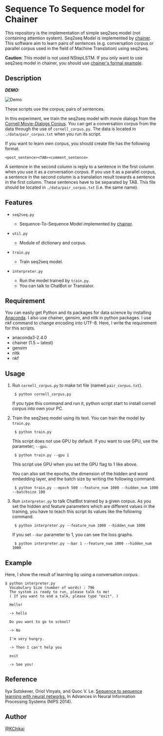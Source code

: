# Sequence To Sequence model for Chainer 

This repository is the implementation of simple seq2seq model (not containing attention system).
Seq2seq Model is implemented by [chainer][chainer].
This software aim to learn pairs of sentences 
(e.g. conversation corpus or parallel corpus used in the field of Machine Translation) using seq2seq. 

__Caution__: This model is not used NStepLSTM. 
If you only want to use seq2seq model in chainer, you should use [chainer's formal example][chainer_seq2seq]. 

[chainer]: https://github.com/pfnet/chainer "chainer"
[chainer_seq2seq]: https://github.com/pfnet/chainer/blob/seq2seq/examples/seq2seq/seq2seq.py "chainer_seq2seq"



## Description

***DEMO:***

![Demo](https://github.com/OnizukaLab/SimpleSeq2Seq/blob/master/data/s2s_sample.gif?raw=true)

These scripts use the corpus; pairs of sentences. 

In this experiment, we train the seq2seq model with movie dialogs 
from the [Cornell Movie-Dialogs Corpus][cornell].
You can get a conversation corpus from the data through the use of `cornell_corpus.py`.
The data is located in `./data/pair_corpus.txt` when you run its script.

If you want to learn own corpus, you should create file has the following format.
    
    <post_sentence><TAB><comment_sentence>

A sentence in the second column is reply to a sentence in the first column 
when you use it as a conversation corpus.
If you use it as a parallel corpus, 
a sentence in the second column is a translation result towards a sentence in the first column.
These sentences have to be separated by TAB.
This file should be located in `./data/pair_corpus.txt` (i.e. the same name). 

[cornell]: https://people.mpi-sws.org/~cristian/Cornell_Movie-Dialogs_Corpus.html "cornell"



## Features

- `seq2seq.py`
  - Sequence-To-Sequence Model implemented by [chainer][chainer].

- `util.py`
  - Module of dictionary and corpus.

- `train.py`
  - Train seq2seq model.

- `interpreter.py`
  - Run the model trained by `train.py`.
  - You can talk to ChatBot or Translator.


## Requirement

You can easily get Python and its packages for data science by installing [Anaconda][anaconda].
I also use chainer, gensim, and nltk in python packages.
I use nkf command to change encoding into UTF-8.
Here, I write the requirement for this scripts.

- anaconda3-2.4.0
- chainer (1.5 ~ latest)
- gensim
- nltk
- nkf

[anaconda]: https://www.continuum.io/ "anaconda"


## Usage

1. Run `cornell_corpus.py` to make txt file (named `pair_corpus.txt`).
   
   ~~~
    $ python cornell_corpus.py
   ~~~
   
   If you type this command and run it, 
   python script start to install cornell corpus into own your PC.
   
2. Train the seq2seq model using its text.
   You can train the model by `train.py`.

   ~~~
    $ python train.py
   ~~~
   
   This script does not use GPU by default.
   If you want to use GPU, use the parameter; `--gpu`.
   
   ~~~
    $ python train.py --gpu 1
   ~~~
   
   This script use GPU when you set the GPU flag to 1 like above.
   
   You can also set the epochs, the dimension of the hidden and word embedding layer, and the batch size
   by writing the following command.
   
   ~~~
    $ python train.py --epoch 500 --feature_num 1000 --hidden_num 1000 --batchsize 100
   ~~~

3. Run `interpreter.py` to talk ChatBot trained by a given corpus.
   As you set the hidden and feature parameters which are different values in the training, 
   you have to teach this script its values like the following command.

   ~~~
    $ python interpreter.py --feature_num 1000 --hidden_num 1000
   ~~~ 
   
   If you set `--bar` parameter to 1, you can see the loss graphs.
   
   ~~~
    $ python interpreter.py --bar 1 --feature_num 1000 --hidden_num 1000
   ~~~ 
   

## Example

Here, I show the result of learning by using a conversation corpus. 

    $ python interpreter.py
      Vocabulary Size (number of words) : 796
      The system is ready to run, please talk to me!
      ( If you want to end a talk, please type "exit". )
      
      Hello!
      
      -> hello
      
      Do you want to go to school?
      
      -> No
      
      I'm very hungry.
      
      -> Then I can't help you
      
      exit
      
      -> See you!


## Reference 

Ilya Sutskever, Oriol Vinyals, and Quoc V. Le.
[Sequence to sequence learning with neural networks.][s2s_paper]
In Advances in Neural Information Processing Systems (NIPS 2014).

[s2s_paper]: http://papers.nips.cc/paper/5346-information-based-learning-by-agents-in-unbounded-state-spaces.pdf "s2s_paper"

## Author

[@KChikai](https://github.com/KChikai)

